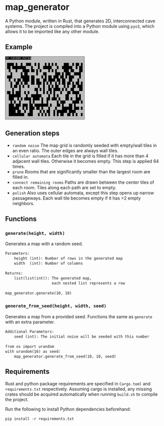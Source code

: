 # map_generator

A Python module, written in Rust, that generates 2D, interconnected cave systems. The project is compiled into a Python module using `pyo3`, which allows it to be imported like any other module.

## Example

<img src="./examples/example.gif" width="256">

## Generation steps

- `random noise` The map grid is randomly seeded with empty/wall tiles in an even ratio. The outer edges are always wall tiles.
- `cellular automata` Each tile in the grid is filled if it has more than 4 adjacent wall tiles. Otherwise it becomes empty. This step is applied 64 times.
- `prune` Rooms that are significantly smaller than the largest room are filled in.
- `connect remaining rooms` Paths are drawn between the center tiles of each room. Tiles along each path are set to empty.
- `polish` Also uses cellular automata, except this step opens up narrow passageways. Each wall tile becomes empty if it has >2 empty neighbors.

## Functions

### `generate(height, width)`

Generates a map with a random seed.

```
Parameters:
    height (int): Number of rows in the generated map
    width  (int): Number of columns
     
Returns:
    list(list(int)): The generated map, 
                     each nested list represents a row
    
map_generator.generate(10, 10)
```

### `generate_from_seed(height, width, seed)`

Generates a map from a provided seed. Functions the same as `generate` with an extra parameter.

```
Additional Parameters:
    seed (int): The initial noise will be seeded with this number
    
from os import urandom
with urandom(16) as seed:
    map_generator.generate_from_seed(10, 10, seed)
```

## Requirements

Rust and python package requirements are specified in `Cargo.toml` and `requirements.txt` respectively. Assuming cargo is installed, any missing crates should be acquired automatically when running `build.sh` to compile the project.

Run the following to install Python dependencies beforehand:

```
pip install -r requirements.txt
```

